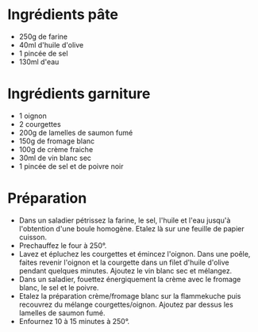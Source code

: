 # Ingrédients pâte
- 250g de farine
- 40ml d'huile d'olive
- 1 pincée de sel
- 130ml d'eau

# Ingrédients garniture
- 1 oignon
- 2 courgettes
- 200g de lamelles de saumon fumé
- 150g de fromage blanc
- 100g de crème fraiche
- 30ml de vin blanc sec
- 1 pincée de sel et de poivre noir

# Préparation
- Dans un saladier pétrissez la farine, le sel, l'huile et l'eau jusqu'à l'obtention d'une boule homogène. Etalez là sur une feuille de papier cuisson.
- Prechauffez le four à 250°.
- Lavez et épluchez les courgettes et émincez l'oignon. Dans une poêle, faites revenir l'oignon et la courgette dans un filet d'huile d'olive pendant quelques minutes. Ajoutez le vin blanc sec et mélangez.
- Dans un saladier, fouettez énergiquement la crème avec le fromage blanc, le sel et le poivre.
- Etalez la préparation crème/fromage blanc sur la flammekuche puis recouvrez du mélange courgettes/oignon. Ajoutez par dessus les lamelles de saumon fumé.
- Enfournez 10 à 15 minutes à 250°.
